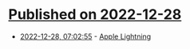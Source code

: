 # [Published on 2022-12-28](index.md)

* [2022-12-28, 07:02:55](https://news.ycombinator.com/item?id=34158318) - [Apple Lightning](https://nyansatan.github.io/lightning/)
